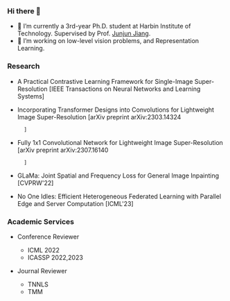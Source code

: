 
### Hi there 👋
- 🏫 I’m currently a 3rd-year Ph.D. student at Harbin Institute of Technology. Supervised by Prof. [Junjun Jiang](http://homepage.hit.edu.cn/jiangjunjun).
- 📔 I’m working on low-level vision problems, and Representation Learning.



### Research
- A Practical Contrastive Learning Framework for Single-Image Super-Resolution [IEEE Transactions on Neural Networks and Learning Systems]

- Incorporating Transformer Designs into Convolutions for Lightweight Image Super-Resolution [arXiv preprint arXiv:2303.14324
        
        ]
- Fully 1x1 Convolutional Network for Lightweight Image Super-Resolution [arXiv preprint arXiv:2307.16140
        
        ]

- GLaMa: Joint Spatial and Frequency Loss for General Image Inpainting [CVPRW'22]

- No One Idles: Efficient Heterogeneous Federated Learning with Parallel Edge and Server Computation [ICML'23]


### Academic Services
- Conference Reviewer
  - ICML 2022
  - ICASSP 2022,2023
    
- Journal Reviewer
  - TNNLS
  - TMM
